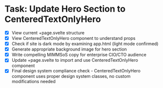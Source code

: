 # Task: Update Hero Section to CenteredTextOnlyHero

- [x] View current +page.svelte structure
- [x] View CenteredTextOnlyHero component to understand props
- [x] Check if site is dark mode by examining app.html (light mode confirmed)
- [x] Generate appropriate background image for hero section
- [x] Write compelling MIMMSoS copy for enterprise CIO/CTO audience
- [x] Update +page.svelte to import and use CenteredTextOnlyHero component
- [x] Final design system compliance check - CenteredTextOnlyHero component uses proper design system classes, no custom modifications needed